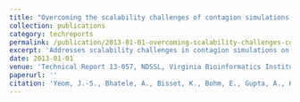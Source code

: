 ```yaml
---
title: "Overcoming the scalability challenges of contagion simulations on Blue Waters"
collection: publications
category: techreports
permalink: /publication/2013-01-01-overcoming-scalability-challenges-contagion-simulations
excerpt: 'Addresses scalability challenges in contagion simulations on the Blue Waters supercomputer, presenting solutions for large-scale epidemiological modeling and simulation.'
date: 2013-01-01
venue: 'Technical Report 13-057, NDSSL, Virginia Bioinformatics Institute'
paperurl: ''
citation: 'Yeom, J.-S., Bhatele, A., Bisset, K., Bohm, E., Gupta, A., Kale, L. V., Marathe, M., Nikolopoulos, D. S., Schulz, M., & Wesolowski, L. (2013). &quot;Overcoming the scalability challenges of contagion simulations on Blue Waters.&quot; Technical Report 13-057, NDSSL, Virginia Bioinformatics Institute.'
---
```

